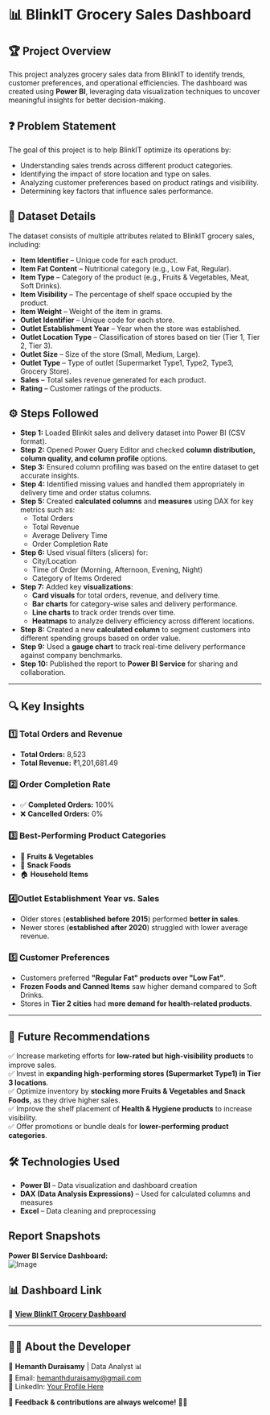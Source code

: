 # 📊 BlinkIT Grocery Sales Dashboard  

## 🏆 Project Overview  
This project analyzes grocery sales data from BlinkIT to identify trends, customer preferences, and operational efficiencies. The dashboard was created using **Power BI**, leveraging data visualization techniques to uncover meaningful insights for better decision-making.  

## ❓ Problem Statement  
The goal of this project is to help BlinkIT optimize its operations by:  
- Understanding sales trends across different product categories.  
- Identifying the impact of store location and type on sales.  
- Analyzing customer preferences based on product ratings and visibility.  
- Determining key factors that influence sales performance.  

## 📂 Dataset Details  
The dataset consists of multiple attributes related to BlinkIT grocery sales, including:  
- **Item Identifier** – Unique code for each product.  
- **Item Fat Content** – Nutritional category (e.g., Low Fat, Regular).  
- **Item Type** – Category of the product (e.g., Fruits & Vegetables, Meat, Soft Drinks).  
- **Item Visibility** – The percentage of shelf space occupied by the product.  
- **Item Weight** – Weight of the item in grams.  
- **Outlet Identifier** – Unique code for each store.  
- **Outlet Establishment Year** – Year when the store was established.  
- **Outlet Location Type** – Classification of stores based on tier (Tier 1, Tier 2, Tier 3).  
- **Outlet Size** – Size of the store (Small, Medium, Large).  
- **Outlet Type** – Type of outlet (Supermarket Type1, Type2, Type3, Grocery Store).  
- **Sales** – Total sales revenue generated for each product.  
- **Rating** – Customer ratings of the products.  

## ⚙️ Steps Followed  


- **Step 1:** Loaded Blinkit sales and delivery dataset into Power BI (CSV format).
- **Step 2:** Opened Power Query Editor and checked **column distribution, column quality, and column profile** options.
- **Step 3:** Ensured column profiling was based on the entire dataset to get accurate insights.
- **Step 4:** Identified missing values and handled them appropriately in delivery time and order status columns.
- **Step 5:** Created **calculated columns** and **measures** using DAX for key metrics such as:
  - Total Orders
  - Total Revenue
  - Average Delivery Time
  - Order Completion Rate
- **Step 6:** Used visual filters (slicers) for:
  - City/Location
  - Time of Order (Morning, Afternoon, Evening, Night)
  - Category of Items Ordered
- **Step 7:** Added key **visualizations**:
  - **Card visuals** for total orders, revenue, and delivery time.
  - **Bar charts** for category-wise sales and delivery performance.
  - **Line charts** to track order trends over time.
  - **Heatmaps** to analyze delivery efficiency across different locations.
- **Step 8:** Created a new **calculated column** to segment customers into different spending groups based on order value.
- **Step 9:** Used a **gauge chart** to track real-time delivery performance against company benchmarks.
- **Step 10:** Published the report to **Power BI Service** for sharing and collaboration.

---

## 🔍 Key Insights  

### 1️⃣ Total Orders and Revenue  
- **Total Orders:** 8,523  
- **Total Revenue:** ₹1,201,681.49    

### 2️⃣ Order Completion Rate  
- ✅ **Completed Orders:** 100%  
- ❌ **Cancelled Orders:** 0%  
  
### 3️⃣ Best-Performing Product Categories  
- 🥦 **Fruits & Vegetables**  
- 🍿 **Snack Foods**  
- 🏠 **Household Items**  

### 4️⃣Outlet Establishment Year vs. Sales  
- Older stores (**established before 2015**) performed **better in sales**.  
- Newer stores (**established after 2020**) struggled with lower average revenue.

### 5️⃣ Customer Preferences  
- Customers preferred **"Regular Fat" products over "Low Fat"**.  
- **Frozen Foods and Canned Items** saw higher demand compared to Soft Drinks.  
- Stores in **Tier 2 cities** had **more demand for health-related products**.  



---

## 📢 Future Recommendations  
✅ Increase marketing efforts for **low-rated but high-visibility products** to improve sales.  
✅ Invest in **expanding high-performing stores (Supermarket Type1) in Tier 3 locations**.  
✅ Optimize inventory by **stocking more Fruits & Vegetables and Snack Foods**, as they drive higher sales.  
✅ Improve the shelf placement of **Health & Hygiene products** to increase visibility.  
✅ Offer promotions or bundle deals for **lower-performing product categories**.  

## 🛠️ Technologies Used  
- **Power BI** – Data visualization and dashboard creation  
- **DAX (Data Analysis Expressions)** – Used for calculated columns and measures  
- **Excel** – Data cleaning and preprocessing 
## Report Snapshots

**Power BI Service Dashboard:**  
![Image](https://github.com/user-attachments/assets/b0429d89-381f-40dc-bc08-54ae3371cf7c)


## 📊 Dashboard Link  
🔗 **[View BlinkIT Grocery Dashboard](https://app.powerbi.com/groups/me/reports/384d017e-e935-44dc-9e7d-1626c1a36de1/ReportSection)**  

---

## 👨‍💻 **About the Developer**  
🔹 **Hemanth Duraisamy** | Data Analyst 📊  
📧 Email: hemanthduraisamy@gmail.com  
💼 LinkedIn: [Your Profile Here]([https://www.linkedin.com/in/hemanth-d-551016249/]) 

🌟 **Feedback & contributions are always welcome!** 🚀💡  
